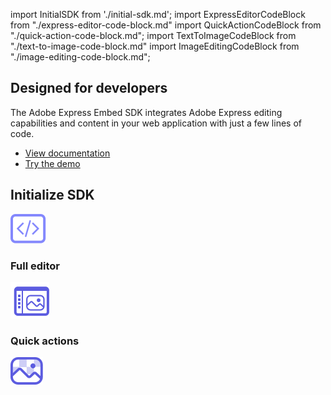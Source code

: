 import InitialSDK from './initial-sdk.md';
import ExpressEditorCodeBlock from "./express-editor-code-block.md"
import QuickActionCodeBlock from "./quick-action-code-block.md";
import TextToImageCodeBlock from "./text-to-image-code-block.md"
import ImageEditingCodeBlock from "./image-editing-code-block.md";

<DCSummaryBlock slots="heading , text , buttons"  background="rgb(31, 42, 73)" buttonPositionRight className="design-features-code-block" />

## Designed for developers

The Adobe Express Embed SDK integrates Adobe Express editing capabilities and content in your web application with just a few lines of code.

- [View documentation](https://developer.adobe.com/express/embed-sdk/docs/guides/)
- [Try the demo](https://demo.expressembed.com/)

<TabsBlock orientation="vertical" slots="heading, image, content" repeat="3"  theme="dark" className='bgBlue ' />

## Initialize SDK

![Code for initializing SDK](../images/initialize-SDK.svg)

<InitialSDK/>

### Full editor

![Code to invoke full editor](../images/Express-Editor.svg)

<ExpressEditorCodeBlock/>

### Quick actions

![Code to invoke quick actions](../images/quick-actions.svg)

<QuickActionCodeBlock/>

<!-- ### Text to image module

![Code to invoke full editor](../images/SX_AITextToImage_18_N.svg)

<TextToImageCodeBlock/>

### Image editing module

![Code to invoke quick actions](../images/SX_MediaFileEdit_18_N.svg)

<ImageEditingCodeBlock/> -->
